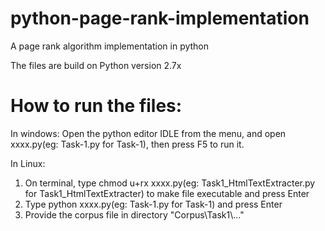 # python-page-rank-implementation
A page rank algorithm implementation in python

The files are build on Python version 2.7x

# How to run the files:

In windows:
Open the python editor IDLE from the menu, and open xxxx.py(eg: Task-1.py for Task-1), then press F5 to run it.

In Linux:
1. On terminal, type chmod u+rx xxxx.py(eg: Task1_HtmlTextExtracter.py for Task1_HtmlTextExtracter) to make file executable and press Enter
2. Type python xxxx.py(eg: Task-1.py for Task-1) and press Enter
3. Provide the corpus file in directory "Corpus\\Task1\\..."

